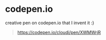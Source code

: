 # codepen.io
creative pen on codepen.io that I invent it :}
> https://codepen.io/cloudi/pen/XWMWrjR
<img src="https://splianel.sirv.com/svg%20test.png" alt="" />
